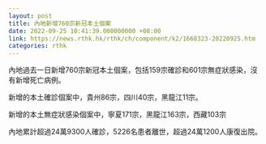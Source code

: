 ```yaml
---
layout: post
title: 內地新增760宗新冠本土個案
date: 2022-09-25 10:41:39.000000000 +08:00
link: https://news.rthk.hk/rthk/ch/component/k2/1668323-20220925.htm
categories: rthk
---
```


內地過去一日新增760宗新冠本土個案，包括159宗確診和601宗無症狀感染，沒有新增死亡病例。

新增的本土確診個案中，貴州86宗，四川40宗，黑龍江11宗。

新增的本土無症狀感染個案中，寧夏171宗，黑龍江163宗，西藏103宗

內地累計超過24萬9300人確診，5226名患者離世，超過24萬1200人康復出院。
